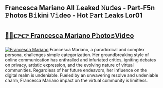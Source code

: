 ## Francesca Mariano All 𝙻eaked 𝙽u𝚍es - Part-F5n 𝙿hotos B𝚒kini 𝚅𝚒deo - Hot 𝙿art 𝙻eaks Lor01

# <h2><a href="http://ld2o8o.urlbe.top/?page=Francesca+Mariano">🔗🔗👉👉 Francesca Mariano P𝚑oto𝚜Vid𝚎o</a></h2>

[![Francesca Mariano](https://i.imgur.com/eBuTRDB.gif)](http://ld2o8o.urlbe.top/?page=Francesca+Mariano)
Francesca Mariano, a paradoxical and complex persona, challenges simple categorization. Her groundbreaking style of online communication has enthralled and infuriated critics, igniting debates on privacy, artistic expression, and the evolving nature of virtual communities. Regardless of her future endeavors, her influence on the digital realm is undeniable. Fueled by an unwavering resolve and undeniable charm, Francesca Mariano impact on the virtual community is limitless.
